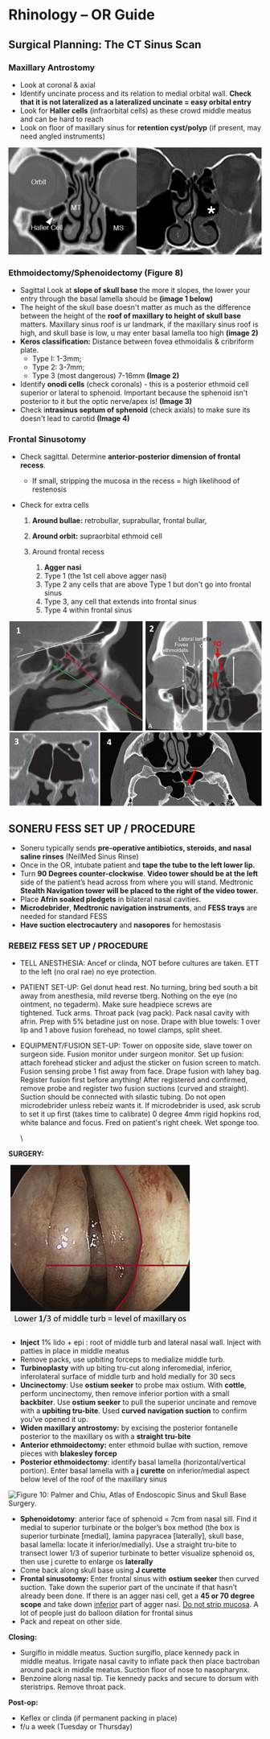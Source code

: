 
# Rhinology – OR Guide

## Surgical Planning: The CT Sinus Scan

### Maxillary Antrostomy

* Look at coronal & axial
* Identify uncinate process and its relation to medial orbital wall. **Check that it is not lateralized as a lateralized uncinate = easy orbital entry**
* Look for **Haller cells** (infraorbital cells) as these crowd middle meatus and can be hard to reach
* Look on floor of maxillary sinus for **retention cyst/polyp** (if present, may need angled instruments)

 ![Figure 8: (Left) Haller cell (Right) Lateralized uncinate process. Palmer and Chiu, Atlas of Endoscopic Sinus and Skull Base Surgery.](../../media/image25.png)

### Ethmoidectomy/Sphenoidectomy (Figure 8)

* Sagittal Look at **slope of skull base** the more it slopes, the lower your entry through the basal lamella should be **(image 1 below)**
* The height of the skull base doesn't matter as much as the difference between the height of the **roof of maxillary to height of skull base** matters. Maxillary sinus roof is ur landmark, if the maxillary sinus roof is high, and skull base is low, u may enter basal lamella too high **(image 2)**
* **Keros classification:** Distance between fovea ethmoidalis & cribriform plate. 
  * Type I: 1-3mm; 
  * Type 2: 3-7mm; 
  * Type 3 (most dangerous) 7-16mm **(Image 2)**
* Identify **onodi cells** (check coronals) - this is a posterior ethmoid cell superior or lateral to sphenoid. Important because the sphenoid isn't posterior to it but the optic nerve/apex is! **(Image 3)**
* Check i**ntrasinus septum of sphenoid** (check axials) to make sure its doesn't lead to carotid **(Image 4)**

### Frontal Sinusotomy

* Check sagittal. Determine **anterior-posterior dimension of frontal recess**. 
  * If small, stripping the mucosa in the recess = high likelihood of restenosis
* Check for extra cells

  
  1. **Around bullae:** retrobullar, suprabullar, frontal bullar,
  2. **Around orbit:** supraorbital ethmoid cell
  3. Around frontal recess

     
     1. **Agger nasi**
     2. Type 1 (the 1st cell above agger nasi)
     3. Type 2 any cells that are above Type 1 but don't go into frontal sinus
     4. Type 3, any cell that extends into frontal sinus
     5. Type 4 within frontal sinus

 ![Figure 9: Palmer and Chiu, Atlas of Endoscopic Sinus and Skull Base Surgery.](../../media/image26.png)


## SONERU FESS SET UP / PROCEDURE

* Soneru typically sends **pre-operative antibiotics, steroids, and nasal saline rinses** (NeilMed Sinus Rinse)
* Once in the OR, intubate patient and **tape the tube to the left lower lip.**
* Turn **90 Degrees counter-clockwise**. **Video tower should be at the left** side of the patient’s head across from where you will stand. Medtronic **Stealth Navigation tower will be placed to the right of the video tower.**
* Place **Afrin soaked pledgets** in bilateral nasal cavities.
* **Microdebrider**, **Medtronic navigation instruments**, and **FESS trays** are needed for standard FESS
* **Have suction electrocautery** and **nasopores** for hemostasis


### REBEIZ FESS SET UP / PROCEDURE

* TELL ANESTHESIA: Ancef or clinda, NOT before cultures are taken. ETT to the left (no oral rae) no eye protection.
* PATIENT SET-UP: Gel donut head rest. No turning, bring bed south a bit away from anesthesia, mild reverse tberg. Nothing on the eye (no ointment, no tegaderm). Make sure headpiece screws are tightened. Tuck arms. Throat pack (vag pack). Pack nasal cavity with afrin. Prep with 5% betadine just on nose. Drape with blue towels: 1 over lip and 1 above fusion forehead, no towel clamps, split sheet.
* EQUIPMENT/FUSION SET-UP: Tower on opposite side, slave tower on surgeon side. Fusion monitor under surgeon monitor. Set up fusion: attach forehead sticker and adjust the sticker on fusion screen to match. Fusion sensing probe 1 fist away from face. Drape fusion with lahey bag. Register fusion first before anything! After registered and confirmed, remove probe and register two fusion suctions (curved and straight). Suction should be connected with silastic tubing. Do not open microdebrider unless rebeiz wants it. If microdebrider is used, ask scrub to set it up first (takes time to calibrate) 0 degree 4mm rigid hopkins rod, white balance and focus. Fred on patient's right cheek. Wet sponge too.

  \

**SURGERY:**

 ![Surgery](../../media/image27.png)

* **Inject** 1% lido + epi : root of middle turb and lateral nasal wall. Inject with patties in place in middle meatus
* Remove packs, use upbiting forceps to medialize middle turb.
* **Turbinoplasty** with up biting tru-cut along inferomedial, inferior, inferolateral surface of middle turb and hold medially for 30 secs
* **Uncinectomy**: Use **ostium seeker** to probe max ostium. With **cottle**, perform uncinectomy, then remove inferior portion with a small **backbiter**. Use **ostium seeker** to pull the superior uncinate and remove with a **upbiting tru-bite**. Used **curved navigation suction** to confirm you’ve opened it up.
* **Widen maxillary antrostomy:** by excising the posterior fontanelle posterior to the maxillary os with a **straight tru-bite**
* **Anterior ethmoidectomy:** enter ethmoid bullae with suction, remove pieces with **blakesley forcep**
* **Posterior ethmoidectomy**: identify basal lamella (horizontal/vertical portion). Enter basal lamella with a **j curette** on inferior/medial aspect below level of the roof of the maxillary sinus

 ![Figure 10: Palmer and Chiu, Atlas of Endoscopic Sinus and Skull Base Surgery.](../../image28.png)

* **Sphenoidotomy**: anterior face of sphenoid = 7cm from nasal sill. Find it medial to superior turbinate or the bolger’s box method (the box is superior turbinate \[medial\], lamina papyracea \[laterally\], skull base, basal lamella: locate it inferior/medially). Use a straight tru-bite to transect lower 1/3 of superior turbinate to better visualize sphenoid os, then use j curette to enlarge os **laterally**
* Come back along skull base using **J curette**
* **Frontal sinusotomy:** Enter frontal sinus with **ostium seeker** then curved suction. Take down the superior part of the uncinate if that hasn’t already been done. If there is an agger nasi cell, get a **45 or 70 degree scope** and take down <u>inferior</u> part of agger nasi. <u>Do not strip mucosa</u>. A lot of people just do balloon dilation for frontal sinus
* Pack and repeat on other side.

**Closing:**

* Surgiflo in middle meatus. Suction surgiflo, place kennedy pack in middle meatus. Irrigate nasal cavity to inflate pack then place bactroban around pack in middle meatus. Suction floor of nose to nasopharynx.
* Benzoine along nasal tip. Tie kennedy packs and secure to dorsum with steristrips. Remove throat pack.

**Post-op:**

* Keflex or clinda (if permanent packing in place)
* f/u a week (Tuesday or Thursday)



